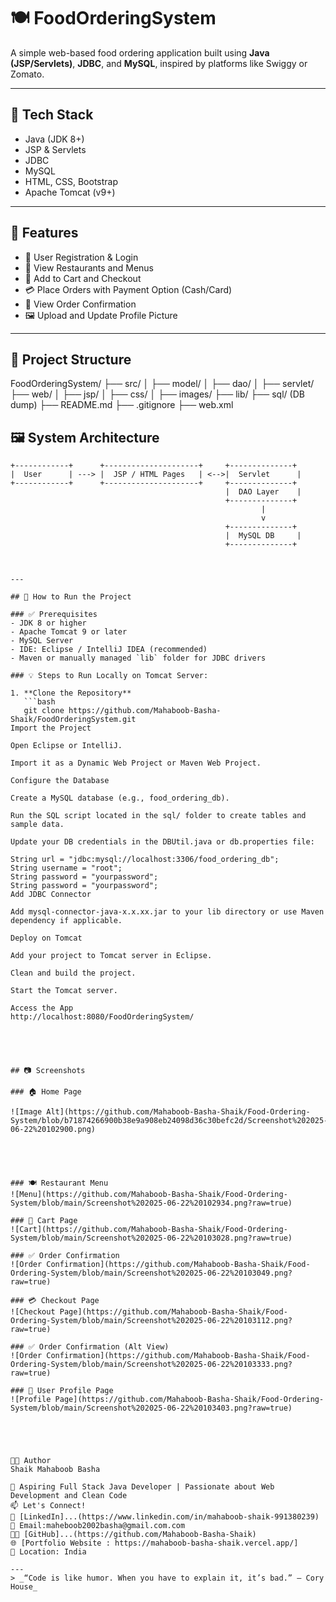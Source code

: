 # 🍽️ FoodOrderingSystem

A simple web-based food ordering application built using **Java (JSP/Servlets)**, **JDBC**, and **MySQL**, inspired by platforms like Swiggy or Zomato.

---

## 🔧 Tech Stack

- Java (JDK 8+)
- JSP & Servlets
- JDBC
- MySQL
- HTML, CSS, Bootstrap
- Apache Tomcat (v9+)

---

## 🌟 Features

- 👤 User Registration & Login
- 🍔 View Restaurants and Menus
- 🛒 Add to Cart and Checkout
- 💳 Place Orders with Payment Option (Cash/Card)
- 🧾 View Order Confirmation
- 🖼️ Upload and Update Profile Picture

---

## 📌 Project Structure

FoodOrderingSystem/
├── src/
│ ├── model/
│ ├── dao/
│ ├── servlet/
├── web/
│ ├── jsp/
│ ├── css/
│ ├── images/
├── lib/
├── sql/ (DB dump)
├── README.md
├── .gitignore
├── web.xml

## 🖼️ System Architecture

```plaintext
+------------+      +---------------------+     +--------------+
|  User      | ---> |  JSP / HTML Pages   | <-->|  Servlet      |
+------------+      +---------------------+     +--------------+
                                                |  DAO Layer    |
                                                +--------------+
                                                        |
                                                        v
                                                +--------------+
                                                |  MySQL DB     |
                                                +--------------+



---

## 🚀 How to Run the Project

### ✅ Prerequisites
- JDK 8 or higher
- Apache Tomcat 9 or later
- MySQL Server
- IDE: Eclipse / IntelliJ IDEA (recommended)
- Maven or manually managed `lib` folder for JDBC drivers

### 💡 Steps to Run Locally on Tomcat Server:

1. **Clone the Repository**
   ```bash
   git clone https://github.com/Mahaboob-Basha-Shaik/FoodOrderingSystem.git
Import the Project

Open Eclipse or IntelliJ.

Import it as a Dynamic Web Project or Maven Web Project.

Configure the Database

Create a MySQL database (e.g., food_ordering_db).

Run the SQL script located in the sql/ folder to create tables and sample data.

Update your DB credentials in the DBUtil.java or db.properties file:

String url = "jdbc:mysql://localhost:3306/food_ordering_db";
String username = "root";
String password = "yourpassword";
String password = "yourpassword";
Add JDBC Connector

Add mysql-connector-java-x.x.xx.jar to your lib directory or use Maven dependency if applicable.

Deploy on Tomcat

Add your project to Tomcat server in Eclipse.

Clean and build the project.

Start the Tomcat server.

Access the App
http://localhost:8080/FoodOrderingSystem/





## 📷 Screenshots

### 🏠 Home Page

![Image Alt](https://github.com/Mahaboob-Basha-Shaik/Food-Ordering-System/blob/b71874266900b38e9a908eb24098d36c30befc2d/Screenshot%202025-06-22%20102900.png)





### 🍽️ Restaurant Menu  
![Menu](https://github.com/Mahaboob-Basha-Shaik/Food-Ordering-System/blob/main/Screenshot%202025-06-22%20102934.png?raw=true)

### 🛒 Cart Page  
![Cart](https://github.com/Mahaboob-Basha-Shaik/Food-Ordering-System/blob/main/Screenshot%202025-06-22%20103028.png?raw=true)

### ✅ Order Confirmation  
![Order Confirmation](https://github.com/Mahaboob-Basha-Shaik/Food-Ordering-System/blob/main/Screenshot%202025-06-22%20103049.png?raw=true)

### 💳 Checkout Page  
![Checkout Page](https://github.com/Mahaboob-Basha-Shaik/Food-Ordering-System/blob/main/Screenshot%202025-06-22%20103112.png?raw=true)

### ✅ Order Confirmation (Alt View)  
![Order Confirmation](https://github.com/Mahaboob-Basha-Shaik/Food-Ordering-System/blob/main/Screenshot%202025-06-22%20103333.png?raw=true)

### 👤 User Profile Page  
![Profile Page](https://github.com/Mahaboob-Basha-Shaik/Food-Ordering-System/blob/main/Screenshot%202025-06-22%20103403.png?raw=true)





👨‍💻 Author
Shaik Mahaboob Basha

💼 Aspiring Full Stack Java Developer | Passionate about Web Development and Clean Code
📫 Let's Connect!
💼 [LinkedIn]...(https://www.linkedin.com/in/mahaboob-shaik-991380239)
📧 Email:maheboob2002basha@gmail.com.com
🧑‍💻 [GitHub]...(https://github.com/Mahaboob-Basha-Shaik)
🌐 [Portfolio Website : https://mahaboob-basha-shaik.vercel.app/]
📍 Location: India

---
> _“Code is like humor. When you have to explain it, it’s bad.” – Cory House_

